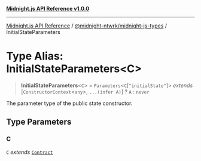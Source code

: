 [**Midnight.js API Reference v1.0.0**](../../../README.md)

***

[Midnight.js API Reference](../../../packages.md) / [@midnight-ntwrk/midnight-js-types](../README.md) / InitialStateParameters

# Type Alias: InitialStateParameters\<C\>

> **InitialStateParameters**\<`C`\> = `Parameters`\<`C`\[`"initialState"`\]\> *extends* \[`ConstructorContext`\<`any`\>, `...(infer A)`\] ? `A` : `never`

The parameter type of the public state constructor.

## Type Parameters

### C

`C` *extends* [`Contract`](../interfaces/Contract.md)
